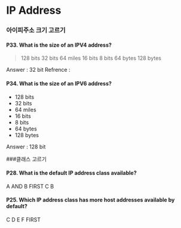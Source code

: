 # IP Address

### 아이피주소 크기 고르기

#### P33. What is the size of an **IPV4** address?
> 128 bits
> 32 bits
> 64 miles
> 16 bits
> 8 bits
> 64 bytes
> 128 bytes

Answer : 32 bit
Refrence : 

#### P34. What is the size of an **IPV6** address?
- 128 bits
- 32 bits
- 64 miles
- 16 bits
- 8 bits
- 64 bytes
- 128 bytes

Answer : 128 bit

###클래스 고르기

#### P28. What is the default IP address class available?
A AND B
FIRST
C
B

#### P25. Which IP address class has more host addresses available by default?
C
D
E
F
FIRST
